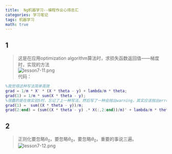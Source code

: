 ```yaml
---
title:  Ng机器学习--编程作业心得总汇
categories: 学习笔记
tags: 机器学习
math: true
---
```



## 1
>这是在应用optimization algorithm算法时，求损失函数返回值——梯度时，实现的方法  
>![lesson7-11.png](http://octtw77pk.bkt.clouddn.com//public/upload/lesson7-11.png)  
>代码：  
>
```matlab
%我觉得这种写法简单高效
grad = 1/m * X' * (X * theta - y) + lambda/m * theta;
grad(1) = 1/m * sum(X * theta - y);
%很蠢的是在做实验5时，忘记了上一种写法，然后写了一种会抛出warning，其实应该抛出error的写法。
grad(1) =  sum((X * theta - y))/m;
grad(2:end) = (sum((X * theta - y) .* X(:,2:end))/m)' + lambda/m * theta(2:end);
```
>


## 2
>正则化要忽略$\theta_0$，要忽略$\theta_0$，要忽略$\theta_0$，重要的事说三遍。  
>![lesson7-12.png](http://octtw77pk.bkt.clouddn.com//public/upload/lesson7-12.png)


